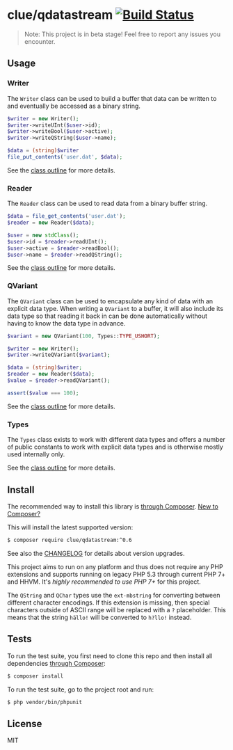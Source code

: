 # clue/qdatastream [![Build Status](https://travis-ci.org/clue/php-qdatastream.svg?branch=master)](https://travis-ci.org/clue/php-qdatastream)

> Note: This project is in beta stage! Feel free to report any issues you encounter.

## Usage

### Writer

The `Writer` class can be used to build a buffer that data can be written to
and eventually be accessed as a binary string.

```php
$writer = new Writer();
$writer->writeUInt($user->id);
$writer->writeBool($user->active);
$writer->writeQString($user->name);

$data = (string)$writer
file_put_contents('user.dat', $data);
```

See the [class outline](src/Writer.php) for more details.

### Reader

The `Reader` class can be used to read data from a binary buffer string.

```php
$data = file_get_contents('user.dat');
$reader = new Reader($data);

$user = new stdClass();
$user->id = $reader->readUInt();
$user->active = $reader->readBool();
$user->name = $reader->readQString();
```

See the [class outline](src/Reader.php) for more details.

### QVariant

The `QVariant` class can be used to encapsulate any kind of data with an
explicit data type. When writing a `QVariant` to a buffer, it will also
include its data type so that reading it back in can be done automatically
without having to know the data type in advance.

```php
$variant = new QVariant(100, Types::TYPE_USHORT);

$writer = new Writer();
$writer->writeQVariant($variant);

$data = (string)$writer;
$reader = new Reader($data);
$value = $reader->readQVariant();

assert($value === 100);
```

See the [class outline](src/QVariant.php) for more details.

### Types

The `Types` class exists to work with different data types and offers a number
of public constants to work with explicit data types and is otherwise mostly
used internally only.

See the [class outline](src/Types.php) for more details.

## Install

The recommended way to install this library is [through Composer](http://getcomposer.org).
[New to Composer?](http://getcomposer.org/doc/00-intro.md)

This will install the latest supported version:

```bash
$ composer require clue/qdatastream:^0.6
```

See also the [CHANGELOG](CHANGELOG.md) for details about version upgrades.

This project aims to run on any platform and thus does not require any PHP
extensions and supports running on legacy PHP 5.3 through current PHP 7+ and
HHVM.
It's *highly recommended to use PHP 7+* for this project.

The `QString` and `QChar` types use the `ext-mbstring` for converting
between different character encodings.
If this extension is missing, then special characters outside of ASCII range
will be replaced with a `?` placeholder.
This means that the string `hällo!` will be converted to `h?llo!` instead.

## Tests

To run the test suite, you first need to clone this repo and then install all
dependencies [through Composer](https://getcomposer.org):

```bash
$ composer install
```

To run the test suite, go to the project root and run:

```bash
$ php vendor/bin/phpunit
```

## License

MIT
